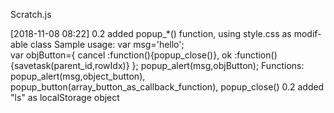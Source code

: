 Scratch.js

[2018-11-08 08:22]
0.2	added popup_*() function, using style.css as modif-able class
		Sample usage: 
			var msg='hello';				
			var objButton={
				cancel	:function(){popup_close()},
				ok		:function(){savetask(parent_id,rowIdx)}
			};
			popup_alert(msg,objButton);
		Functions: 
			popup_alert(msg,object_button), 
			popup_button(array_button_as_callback_function), 
			popup_close()
0.2	added "ls" as localStorage object
